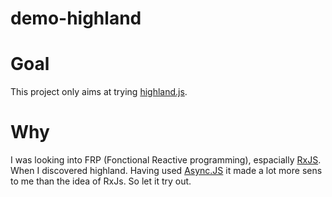 demo-highland
==============

Goal
======
This project only aims at trying [highland.js](http://highlandjs.org/).

Why
===========
I was looking into FRP (Fonctional Reactive programming), espacially [RxJS](https://github.com/Reactive-Extensions/RxJS).
When I discovered highland. Having used [Async.JS](https://github.com/caolan/async) it
made a lot more sens to me than the idea of RxJs. So let it try out.
